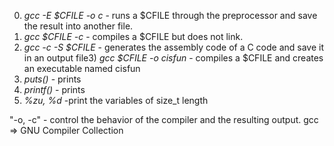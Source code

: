 0) *gcc -E $CFILE -o c* - runs a $CFILE through the preprocessor and save the result into another file.
1) *gcc $CFILE -c* -  compiles a $CFILE  but does not link.
2) *gcc -c -S $CFILE* - generates the assembly code of a C code and save it in an output file3) *gcc $CFILE -o cisfun* - compiles a $CFILE and creates an executable named cisfun
4) *puts()* -  prints
5) *printf()* -  prints
6) *%zu, %d* -print the variables of size_t length

"-o, -c" - control the behavior of the compiler and the resulting output.
gcc => GNU Compiler Collection

